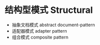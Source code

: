 # 结构型模式  Structural

* 抽象文档模式   abstract document-pattern
* 适配器模式  adapter pattern
* 组合模式 composite pattern